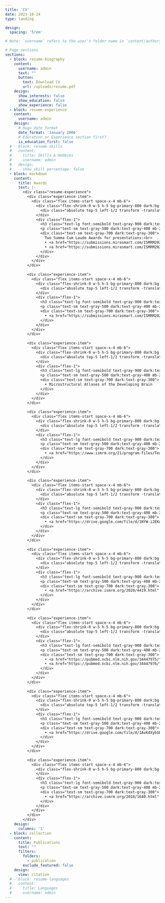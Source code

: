 ```yaml
---
title: 'CV'
date: 2023-10-24
type: landing

design:
  spacing: '5rem'

# Note: `username` refers to the user's folder name in `content/authors/`

# Page sections
sections:
  - block: resume-biography
    content:
      username: admin
      text: ""
      button:
        text: Download CV
        url: /uploads/resume.pdf
    design:
      show_interests: false
      show_education: false
      show_experience: false
  - block: resume-experience
    content:
      username: admin
    design:
      # Hugo date format
      date_format: 'January 2006'
      # Education or Experience section first?
      is_education_first: false
  # - block: resume-skills
  #   content:
  #     title: Skills & Hobbies
  #     username: admin
  #   design:
  #     show_skill_percentage: false
  - block: markdown
    content:
      title: Awards
      text: |-
        <div class="resume-experience">
          <div class="experience-item">
            <div class="flex items-start space-x-4 mb-6">
              <div class="flex-shrink-0 w-5 h-5 bg-primary-800 dark:bg-primary-300 rounded-full mt-1 relative">
                <div class="absolute top-5 left-1/2 transform -translate-x-1/2 w-0.5 bg-gray-300 dark:bg-gray-600 h-16"></div>
              </div>
              <div class="flex-1">
                <h3 class="text-lg font-semibold text-gray-900 dark:text-white">🏅 ISMRM Summa Cum Laude Awards</h3>
                <p class="text-sm text-gray-500 dark:text-gray-400 mb-2">ISMRM • May 2025</p>
                <div class="text-sm text-gray-700 dark:text-gray-300">
                  Two Summa Cum Laude Awards for presentations:<br>
                  • <a href="https://submissions.mirasmart.com/ISMRM2025/Itinerary/ConferenceMatrixEventDetail.aspx?ses=O-42" class="text-primary-600 hover:underline">Precision Cortex Tractography for the Developing Brain</a><br>
                  • <a href="https://submissions.mirasmart.com/ISMRM2025/Itinerary/ConferenceMatrixEventDetail.aspx?ses=O-17" class="text-primary-600 hover:underline">Pan Contrast Learning of MRI Segmentation</a>
                </div>
              </div>
            </div>
          </div>
          
          <div class="experience-item">
            <div class="flex items-start space-x-4 mb-6">
              <div class="flex-shrink-0 w-5 h-5 bg-primary-800 dark:bg-primary-300 rounded-full mt-1 relative">
                <div class="absolute top-5 left-1/2 transform -translate-x-1/2 w-0.5 bg-gray-300 dark:bg-gray-600 h-16"></div>
              </div>
              <div class="flex-1">
                <h3 class="text-lg font-semibold text-gray-900 dark:text-white">🎓 ISMRM Education Stipend</h3>
                <p class="text-sm text-gray-500 dark:text-gray-400 mb-2">ISMRM • May 2025</p>
                <div class="text-sm text-gray-700 dark:text-gray-300">
                  • <a href="https://submissions.mirasmart.com/ISMRM2025/Itinerary/ConferenceMatrixEventDetail.aspx?ses=O-42" class="text-primary-600 hover:underline">Precision Cortex Tractography for the Developing Brain</a>
                </div>
              </div>
            </div>
          </div>
          
          <div class="experience-item">
            <div class="flex items-start space-x-4 mb-6">
              <div class="flex-shrink-0 w-5 h-5 bg-primary-800 dark:bg-primary-300 rounded-full mt-1 relative">
                <div class="absolute top-5 left-1/2 transform -translate-x-1/2 w-0.5 bg-gray-300 dark:bg-gray-600 h-16"></div>
              </div>
              <div class="flex-1">
                <h3 class="text-lg font-semibold text-gray-900 dark:text-white">🏅 Best Oral Presentation – 2023 UNC Radiology Symposium</h3>
                <p class="text-sm text-gray-500 dark:text-gray-400 mb-2">UNC Department of Radiology • October 2023</p>
                <div class="text-sm text-gray-700 dark:text-gray-300">
                  • Microstructural Atlases of the Developing Brain
                </div>
              </div>
            </div>
          </div>
          
          <div class="experience-item">
            <div class="flex items-start space-x-4 mb-6">
              <div class="flex-shrink-0 w-5 h-5 bg-primary-800 dark:bg-primary-300 rounded-full mt-1 relative">
                <div class="absolute top-5 left-1/2 transform -translate-x-1/2 w-0.5 bg-gray-300 dark:bg-gray-600 h-16"></div>
              </div>
              <div class="flex-1">
                <h3 class="text-lg font-semibold text-gray-900 dark:text-white">🎓 ISMRM Education Stipend</h3>
                <p class="text-sm text-gray-500 dark:text-gray-400 mb-2">ISMRM • May 2021</p>
                <div class="text-sm text-gray-700 dark:text-gray-300">
                  • <a href="https://www.ismrm.org/21/program-files/TeaserSlides/TeasersPresentations/3404-Teaser.html" class="text-primary-600 hover:underline">Quantifying Cell Size and Membrane Permeability with Microstructure Fingerprinting</a>
                </div>
              </div>
            </div>
          </div>
          
          <div class="experience-item">
            <div class="flex items-start space-x-4 mb-6">
              <div class="flex-shrink-0 w-5 h-5 bg-primary-800 dark:bg-primary-300 rounded-full mt-1 relative">
                <div class="absolute top-5 left-1/2 transform -translate-x-1/2 w-0.5 bg-gray-300 dark:bg-gray-600 h-16"></div>
              </div>
              <div class="flex-1">
                <h3 class="text-lg font-semibold text-gray-900 dark:text-white">✈️ UNC Graduate Student Transportation Grant</h3>
                <p class="text-sm text-gray-500 dark:text-gray-400 mb-2">UNC • June 2020</p>
                <div class="text-sm text-gray-700 dark:text-gray-300">
                  • <a href="https://drive.google.com/file/d/1NYW-i2EKqQy4L-N_u6SpNpdv_dRNR1wS/view" class="text-primary-600 hover:underline">Dense Temporal Mapping of Cortical Microstructure in the Early Developing Brain</a>
                </div>
              </div>
            </div>
          </div>
          
          <div class="experience-item">
            <div class="flex items-start space-x-4 mb-6">
              <div class="flex-shrink-0 w-5 h-5 bg-primary-800 dark:bg-primary-300 rounded-full mt-1 relative">
                <div class="absolute top-5 left-1/2 transform -translate-x-1/2 w-0.5 bg-gray-300 dark:bg-gray-600 h-16"></div>
              </div>
              <div class="flex-1">
                <h3 class="text-lg font-semibold text-gray-900 dark:text-white">✈️ UNC-BME Travel Award</h3>
                <p class="text-sm text-gray-500 dark:text-gray-400 mb-2">UNC-NCSU BME • March 2020</p>
                <div class="text-sm text-gray-700 dark:text-gray-300">
                  • <a href="https://archive.ismrm.org/2020/4419.html" class="text-primary-600 hover:underline">Quantifying Intra-Soma Diffusion Properties via Spherical Mean Spectrum Imaging</a>
                </div>
              </div>
            </div>
          </div>
          
          <div class="experience-item">
            <div class="flex items-start space-x-4 mb-6">
              <div class="flex-shrink-0 w-5 h-5 bg-primary-800 dark:bg-primary-300 rounded-full mt-1 relative">
                <div class="absolute top-5 left-1/2 transform -translate-x-1/2 w-0.5 bg-gray-300 dark:bg-gray-600 h-16"></div>
              </div>
              <div class="flex-1">
                <h3 class="text-lg font-semibold text-gray-900 dark:text-white">🏅 MICCAI Graduate Student Award</h3>
                <p class="text-sm text-gray-500 dark:text-gray-400 mb-2">MICCAI Society • October 2019</p>
                <div class="text-sm text-gray-700 dark:text-gray-300">
                  • <a href="https://pubmed.ncbi.nlm.nih.gov/34447975/" class="text-primary-600 hover:underline">Probing Brain Micro-Architecture by Orientation Distribution Invariant Identification</a><br>
                  • <a href="https://pubmed.ncbi.nlm.nih.gov/34447976/" class="text-primary-600 hover:underline">Characterizing Non-Gaussian Diffusion in Heterogeneously Oriented Tissue Microenvironments</a>
                </div>
              </div>
            </div>
          </div>
          
          <div class="experience-item">
            <div class="flex items-start space-x-4 mb-6">
              <div class="flex-shrink-0 w-5 h-5 bg-primary-800 dark:bg-primary-300 rounded-full mt-1 relative">
                <div class="absolute top-5 left-1/2 transform -translate-x-1/2 w-0.5 bg-gray-300 dark:bg-gray-600 h-16"></div>
              </div>
              <div class="flex-1">
                <h3 class="text-lg font-semibold text-gray-900 dark:text-white">✈️ UNC-BME Travel Award</h3>
                <p class="text-sm text-gray-500 dark:text-gray-400 mb-2">UNC-NCSU BME • March 2019</p>
                <div class="text-sm text-gray-700 dark:text-gray-300">
                  • <a href="https://drive.google.com/file/d/1AvKdXybSBLXowh818jsuOYWXg8a1P4Tb/view" class="text-primary-600 hover:underline">Dense Mapping of Microstructural Development in the Human Brain During First Two Years</a>
                </div>
              </div>
            </div>
          </div>
          
          <div class="experience-item">
            <div class="flex items-start space-x-4 mb-6">
              <div class="flex-shrink-0 w-5 h-5 bg-primary-800 dark:bg-primary-300 rounded-full mt-1">
              </div>
              <div class="flex-1">
                <h3 class="text-lg font-semibold text-gray-900 dark:text-white">🎓 ISMRM Education Stipend</h3>
                <p class="text-sm text-gray-500 dark:text-gray-400 mb-2">ISMRM • May 2018</p>
                <div class="text-sm text-gray-700 dark:text-gray-300">
                  • <a href="https://archive.ismrm.org/2018/1640.html" class="text-primary-600 hover:underline">Spatially Varying Signal-Drift Correction in Diffusion MRI</a>
                </div>
              </div>
            </div>
          </div>
        </div>
    design:
      columns: '1'
  - block: collection
    content:
      title: Publications
      text: ""
      filters:
        folders:
          - publication
        exclude_featured: false
    design:
      view: citation
  # - block: resume-languages
  #   content:
  #     title: Languages
  #     username: admin
---
```

